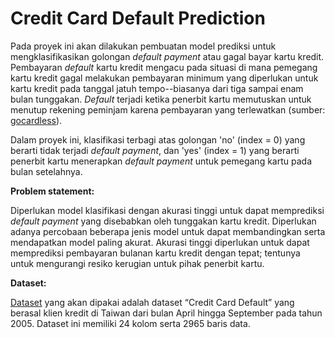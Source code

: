 # Credit Card Default Prediction

Pada proyek ini akan dilakukan pembuatan model prediksi untuk mengklasifikasikan golongan *default payment* atau gagal bayar kartu kredit. Pembayaran *default* kartu kredit mengacu pada situasi di mana pemegang kartu kredit gagal melakukan pembayaran minimum yang diperlukan untuk kartu kredit pada tanggal jatuh tempo--biasanya dari tiga sampai enam bulan tunggakan. *Default* terjadi ketika penerbit kartu memutuskan untuk menutup rekening peminjam karena pembayaran yang terlewatkan (sumber: [gocardless](https://gocardless.com/guides/posts/payment-defaults/#:~:text=What%20is%20a%20payment%20default,account%20because%20of%20missed%20payments.)).

Dalam proyek ini, klasifikasi terbagi atas golongan 'no' (index = 0) yang berarti tidak terjadi *default payment*, dan 'yes' (index = 1) yang berarti penerbit kartu menerapkan *default payment* untuk pemegang kartu pada bulan setelahnya. 

**Problem statement:** 

Diperlukan model klasifikasi dengan akurasi tinggi untuk dapat memprediksi *default payment* yang disebabkan oleh tunggakan kartu kredit. Diperlukan adanya percobaan beberapa jenis model untuk dapat membandingkan serta mendapatkan model paling akurat. Akurasi tinggi diperlukan untuk dapat memprediksi pembayaran bulanan kartu kredit dengan tepat; tentunya untuk mengurangi resiko kerugian untuk pihak penerbit kartu.

**Dataset:**

[Dataset](https://console.cloud.google.com/bigquery?p=bigquery-public-data&d=ml_datasets&t=credit_card_default&page=table&project=molten-team-383513&ws=!1m9!1m4!4m3!1sbigquery-public-data!2sml_datasets!3scredit_card_default!1m3!8m2!1s681236883696!2s2e90e5b0d93b4ae8bb309369d2b00670!1m5!1m4!1m3!1smolten-team-383513!2sbquxjob_76149282_188144f8290!3sUS) yang akan dipakai adalah dataset “Credit Card Default” yang berasal klien kredit di Taiwan dari bulan April hingga September pada tahun 2005. Dataset ini memiliki 24 kolom serta 2965 baris data.
